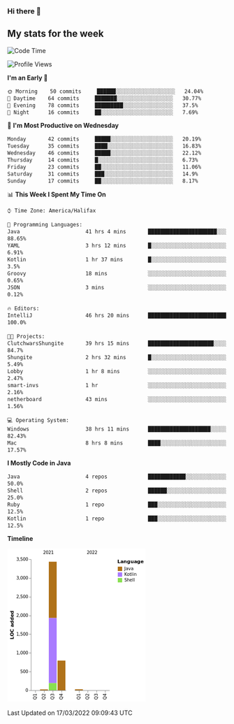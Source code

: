 ### Hi there 👋

## My stats for the week
<!--START_SECTION:waka-->
![Code Time](http://img.shields.io/badge/Code%20Time-89%20hrs%2034%20mins-blue)

![Profile Views](http://img.shields.io/badge/Profile%20Views-123-blue)

**I'm an Early 🐤** 

```text
🌞 Morning    50 commits     ██████░░░░░░░░░░░░░░░░░░░   24.04% 
🌆 Daytime    64 commits     ███████░░░░░░░░░░░░░░░░░░   30.77% 
🌃 Evening    78 commits     █████████░░░░░░░░░░░░░░░░   37.5% 
🌙 Night      16 commits     ██░░░░░░░░░░░░░░░░░░░░░░░   7.69%

```
📅 **I'm Most Productive on Wednesday** 

```text
Monday       42 commits     █████░░░░░░░░░░░░░░░░░░░░   20.19% 
Tuesday      35 commits     ████░░░░░░░░░░░░░░░░░░░░░   16.83% 
Wednesday    46 commits     █████░░░░░░░░░░░░░░░░░░░░   22.12% 
Thursday     14 commits     █░░░░░░░░░░░░░░░░░░░░░░░░   6.73% 
Friday       23 commits     ██░░░░░░░░░░░░░░░░░░░░░░░   11.06% 
Saturday     31 commits     ███░░░░░░░░░░░░░░░░░░░░░░   14.9% 
Sunday       17 commits     ██░░░░░░░░░░░░░░░░░░░░░░░   8.17%

```


📊 **This Week I Spent My Time On** 

```text
⌚︎ Time Zone: America/Halifax

💬 Programming Languages: 
Java                     41 hrs 4 mins       ██████████████████████░░░   88.65% 
YAML                     3 hrs 12 mins       █░░░░░░░░░░░░░░░░░░░░░░░░   6.91% 
Kotlin                   1 hr 37 mins        █░░░░░░░░░░░░░░░░░░░░░░░░   3.5% 
Groovy                   18 mins             ░░░░░░░░░░░░░░░░░░░░░░░░░   0.65% 
JSON                     3 mins              ░░░░░░░░░░░░░░░░░░░░░░░░░   0.12%

🔥 Editors: 
IntelliJ                 46 hrs 20 mins      █████████████████████████   100.0%

🐱‍💻 Projects: 
ClutchwarsShungite       39 hrs 15 mins      █████████████████████░░░░   84.7% 
Shungite                 2 hrs 32 mins       █░░░░░░░░░░░░░░░░░░░░░░░░   5.49% 
Lobby                    1 hr 8 mins         ░░░░░░░░░░░░░░░░░░░░░░░░░   2.47% 
smart-invs               1 hr                ░░░░░░░░░░░░░░░░░░░░░░░░░   2.16% 
netherboard              43 mins             ░░░░░░░░░░░░░░░░░░░░░░░░░   1.56%

💻 Operating System: 
Windows                  38 hrs 11 mins      ████████████████████░░░░░   82.43% 
Mac                      8 hrs 8 mins        ████░░░░░░░░░░░░░░░░░░░░░   17.57%

```

**I Mostly Code in Java** 

```text
Java                     4 repos             ████████████░░░░░░░░░░░░░   50.0% 
Shell                    2 repos             ██████░░░░░░░░░░░░░░░░░░░   25.0% 
Ruby                     1 repo              ███░░░░░░░░░░░░░░░░░░░░░░   12.5% 
Kotlin                   1 repo              ███░░░░░░░░░░░░░░░░░░░░░░   12.5%

```


**Timeline**

![Chart not found](https://raw.githubusercontent.com/lyndseyy/lyndseyy/main/charts/bar_graph.png) 


 Last Updated on 17/03/2022 09:09:43 UTC
<!--END_SECTION:waka-->